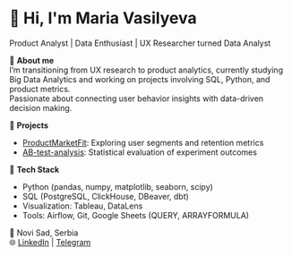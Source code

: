 # 👋 Hi, I'm Maria Vasilyeva  
Product Analyst | Data Enthusiast | UX Researcher turned Data Analyst  

🎯 **About me**  
I’m transitioning from UX research to product analytics, currently studying Big Data Analytics and working on projects involving SQL, Python, and product metrics.  
Passionate about connecting user behavior insights with data-driven decision making.

🚀 **Projects**  
- [ProductMarketFit](https://github.com/MariaVasilyeva/ProductMarketFit): Exploring user segments and retention metrics  
- [AB-test-analysis](https://github.com/MariaVasilyeva/AB-test-analysys): Statistical evaluation of experiment outcomes  

🧠 **Tech Stack**  
- Python (pandas, numpy, matplotlib, seaborn, scipy)  
- SQL (PostgreSQL, ClickHouse, DBeaver, dbt)  
- Visualization: Tableau, DataLens  
- Tools: Airflow, Git, Google Sheets (QUERY, ARRAYFORMULA)  

📍 Novi Sad, Serbia  
🌐 [LinkedIn](https://linkedin.com/in/mariia-vasilyeva) | [Telegram](https://t.me/MNVasilyeva)
